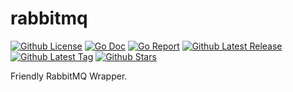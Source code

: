 # rabbitmq

[![Github License](https://img.shields.io/github/license/sliveryou/rabbitmq.svg?style=flat)](https://github.com/sliveryou/rabbitmq/blob/master/LICENSE)
[![Go Doc](https://godoc.org/github.com/sliveryou/rabbitmq?status.svg)](https://pkg.go.dev/github.com/sliveryou/rabbitmq)
[![Go Report](https://goreportcard.com/badge/github.com/sliveryou/rabbitmq)](https://goreportcard.com/report/github.com/sliveryou/rabbitmq)
[![Github Latest Release](https://img.shields.io/github/release/sliveryou/rabbitmq.svg?style=flat)](https://github.com/sliveryou/rabbitmq/releases/latest)
[![Github Latest Tag](https://img.shields.io/github/tag/sliveryou/rabbitmq.svg?style=flat)](https://github.com/sliveryou/arabbitmq/tags)
[![Github Stars](https://img.shields.io/github/stars/sliveryou/rabbitmq.svg?style=flat)](https://github.com/sliveryou/rabbitmq/stargazers)

Friendly RabbitMQ Wrapper.
